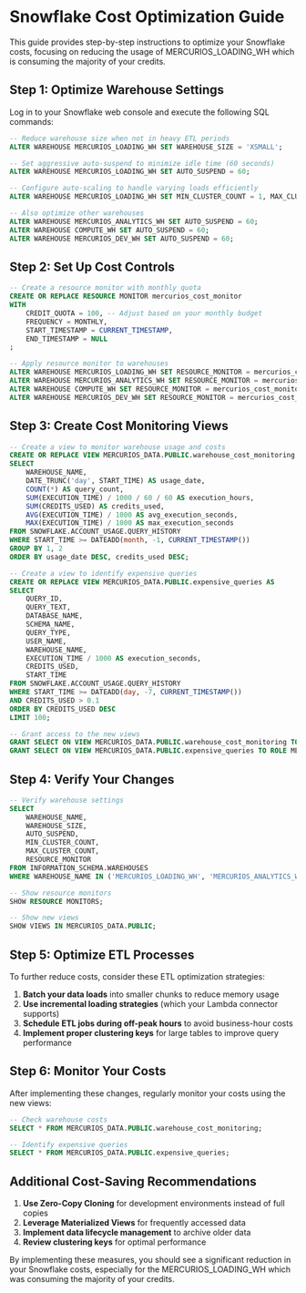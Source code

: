 # Snowflake Cost Optimization Guide

This guide provides step-by-step instructions to optimize your Snowflake costs, focusing on reducing the usage of MERCURIOS_LOADING_WH which is consuming the majority of your credits.

## Step 1: Optimize Warehouse Settings

Log in to your Snowflake web console and execute the following SQL commands:

```sql
-- Reduce warehouse size when not in heavy ETL periods
ALTER WAREHOUSE MERCURIOS_LOADING_WH SET WAREHOUSE_SIZE = 'XSMALL';

-- Set aggressive auto-suspend to minimize idle time (60 seconds)
ALTER WAREHOUSE MERCURIOS_LOADING_WH SET AUTO_SUSPEND = 60;

-- Configure auto-scaling to handle varying loads efficiently
ALTER WAREHOUSE MERCURIOS_LOADING_WH SET MIN_CLUSTER_COUNT = 1, MAX_CLUSTER_COUNT = 2;

-- Also optimize other warehouses
ALTER WAREHOUSE MERCURIOS_ANALYTICS_WH SET AUTO_SUSPEND = 60;
ALTER WAREHOUSE COMPUTE_WH SET AUTO_SUSPEND = 60;
ALTER WAREHOUSE MERCURIOS_DEV_WH SET AUTO_SUSPEND = 60;
```

## Step 2: Set Up Cost Controls

```sql
-- Create a resource monitor with monthly quota
CREATE OR REPLACE RESOURCE MONITOR mercurios_cost_monitor
WITH 
    CREDIT_QUOTA = 100, -- Adjust based on your monthly budget
    FREQUENCY = MONTHLY,
    START_TIMESTAMP = CURRENT_TIMESTAMP,
    END_TIMESTAMP = NULL
;

-- Apply resource monitor to warehouses
ALTER WAREHOUSE MERCURIOS_LOADING_WH SET RESOURCE_MONITOR = mercurios_cost_monitor;
ALTER WAREHOUSE MERCURIOS_ANALYTICS_WH SET RESOURCE_MONITOR = mercurios_cost_monitor;
ALTER WAREHOUSE COMPUTE_WH SET RESOURCE_MONITOR = mercurios_cost_monitor;
ALTER WAREHOUSE MERCURIOS_DEV_WH SET RESOURCE_MONITOR = mercurios_cost_monitor;
```

## Step 3: Create Cost Monitoring Views

```sql
-- Create a view to monitor warehouse usage and costs
CREATE OR REPLACE VIEW MERCURIOS_DATA.PUBLIC.warehouse_cost_monitoring AS
SELECT
    WAREHOUSE_NAME,
    DATE_TRUNC('day', START_TIME) AS usage_date,
    COUNT(*) AS query_count,
    SUM(EXECUTION_TIME) / 1000 / 60 / 60 AS execution_hours,
    SUM(CREDITS_USED) AS credits_used,
    AVG(EXECUTION_TIME) / 1000 AS avg_execution_seconds,
    MAX(EXECUTION_TIME) / 1000 AS max_execution_seconds
FROM SNOWFLAKE.ACCOUNT_USAGE.QUERY_HISTORY
WHERE START_TIME >= DATEADD(month, -1, CURRENT_TIMESTAMP())
GROUP BY 1, 2
ORDER BY usage_date DESC, credits_used DESC;

-- Create a view to identify expensive queries
CREATE OR REPLACE VIEW MERCURIOS_DATA.PUBLIC.expensive_queries AS
SELECT
    QUERY_ID,
    QUERY_TEXT,
    DATABASE_NAME,
    SCHEMA_NAME,
    QUERY_TYPE,
    USER_NAME,
    WAREHOUSE_NAME,
    EXECUTION_TIME / 1000 AS execution_seconds,
    CREDITS_USED,
    START_TIME
FROM SNOWFLAKE.ACCOUNT_USAGE.QUERY_HISTORY
WHERE START_TIME >= DATEADD(day, -7, CURRENT_TIMESTAMP())
AND CREDITS_USED > 0.1
ORDER BY CREDITS_USED DESC
LIMIT 100;

-- Grant access to the new views
GRANT SELECT ON VIEW MERCURIOS_DATA.PUBLIC.warehouse_cost_monitoring TO ROLE MERCURIOS_FIVETRAN_USER;
GRANT SELECT ON VIEW MERCURIOS_DATA.PUBLIC.expensive_queries TO ROLE MERCURIOS_FIVETRAN_USER;
```

## Step 4: Verify Your Changes

```sql
-- Verify warehouse settings
SELECT 
    WAREHOUSE_NAME, 
    WAREHOUSE_SIZE, 
    AUTO_SUSPEND, 
    MIN_CLUSTER_COUNT, 
    MAX_CLUSTER_COUNT,
    RESOURCE_MONITOR
FROM INFORMATION_SCHEMA.WAREHOUSES
WHERE WAREHOUSE_NAME IN ('MERCURIOS_LOADING_WH', 'MERCURIOS_ANALYTICS_WH', 'COMPUTE_WH', 'MERCURIOS_DEV_WH');

-- Show resource monitors
SHOW RESOURCE MONITORS;

-- Show new views
SHOW VIEWS IN MERCURIOS_DATA.PUBLIC;
```

## Step 5: Optimize ETL Processes

To further reduce costs, consider these ETL optimization strategies:

1. **Batch your data loads** into smaller chunks to reduce memory usage
2. **Use incremental loading strategies** (which your Lambda connector supports)
3. **Schedule ETL jobs during off-peak hours** to avoid business-hour costs
4. **Implement proper clustering keys** for large tables to improve query performance

## Step 6: Monitor Your Costs

After implementing these changes, regularly monitor your costs using the new views:

```sql
-- Check warehouse costs
SELECT * FROM MERCURIOS_DATA.PUBLIC.warehouse_cost_monitoring;

-- Identify expensive queries
SELECT * FROM MERCURIOS_DATA.PUBLIC.expensive_queries;
```

## Additional Cost-Saving Recommendations

1. **Use Zero-Copy Cloning** for development environments instead of full copies
2. **Leverage Materialized Views** for frequently accessed data
3. **Implement data lifecycle management** to archive older data
4. **Review clustering keys** for optimal performance

By implementing these measures, you should see a significant reduction in your Snowflake costs, especially for the MERCURIOS_LOADING_WH which was consuming the majority of your credits.
